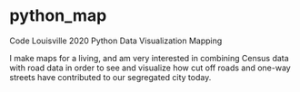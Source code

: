 # python_map
Code Louisville 2020 Python Data Visualization Mapping

I make maps for a living, and am very interested in combining Census data with road data in order to see and visualize how cut off roads and one-way streets have contributed to our segregated city today. 


